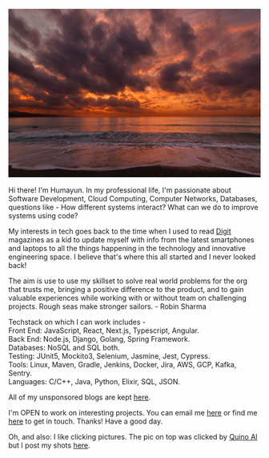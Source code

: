 ![Clouds + Sunset](https://github.com/damianarado/damianarado/raw/master/quino-al-ZuZK8D55_cw-unsplash.jpg)

Hi there! I'm Humayun. In my professional life, I'm passionate about Software Development, Cloud Computing, Computer Networks, Databases, questions like - How different systems interact? What can we do to improve systems using code? 

My interests in tech goes back to the time when I used to read [Digit](https://www.digit.in/) magazines as a kid to update myself with info from the latest smartphones and laptops to all the things happening in the technology and innovative engineering space. I believe that's where this all started and I never looked back! 

The aim is use to use my skillset to solve real world problems for the org that trusts me, bringing a positive difference to the product, and to gain valuable experiences while working with or without team on challenging projects. Rough seas make stronger sailors. - Robin Sharma  

Techstack on which I can work includes -     
Front End: JavaScript, React, Next.js, Typescript, Angular.   
Back End: Node.js, Django, Golang, Spring Framework.  
Databases: NoSQL and SQL both.  
Testing: JUnit5, Mockito3, Selenium, Jasmine, Jest, Cypress.          
Tools: Linux, Maven, Gradle, Jenkins, Docker, Jira, AWS, GCP, Kafka, Sentry.   
Languages: C/C++, Java, Python, Elixir, SQL, JSON.    

All of my unsponsored blogs are kept [here](https://damianarado.medium.com).       
  
I'm OPEN to work on interesting projects. You can email me [here](mailto:khanhumayun95@gmail.com) or find me [here](https://www.linkedin.com/in/damianarado/) to get in touch. Thanks! Have a good day.   

Oh, and also: I like clicking pictures. The pic on top was clicked by [Quino Al](https://unsplash.com/@quinoal) but I post my shots [here](https://vsco.co/damianarado).
